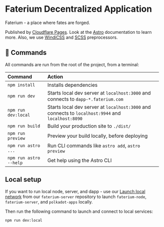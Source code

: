 # Faterium Decentralized Application

Faterium - a place where fates are forged.

Published by [Cloudflare Pages](https://pages.cloudflare.com/). Look at the [Astro](https://astro.build) documentation to learn more. Also, we use [WindiCSS](https://windicss.org/) and [SCSS](https://sass-lang.com/) preprocessors.

## 🧞 Commands

All commands are run from the root of the project, from a terminal:

| Command				| Action											 |
| :--------------------- | :------------------------------------------------- |
| `npm install`		  | Installs dependencies							  |
| `npm run dev`		  | Starts local dev server at `localhost:3000` and connects to `dapp-*.faterium.com` |
| `npm run dev:local`	| Starts local dev server at `localhost:3000` and connects to `localhost:9944` and `localhost:8090` |
| `npm run build`		| Build your production site to `./dist/`			|
| `npm run preview`	  | Preview your build locally, before deploying	   |
| `npm run astro ...`	| Run CLI commands like `astro add`, `astro preview` |
| `npm run astro --help` | Get help using the Astro CLI					   |

## Local setup

If you want to run local node, server, and dapp - use our [Launch local network](https://github.com/faterium/faterium-server#docker-and-local-network) from our `faterium-server` repository to launch `faterium-node`, `faterium-server`, and `polkadot-apps` locally.

Then run the following command to launch and connect to local services:

```sh
npm run dev:local
```
